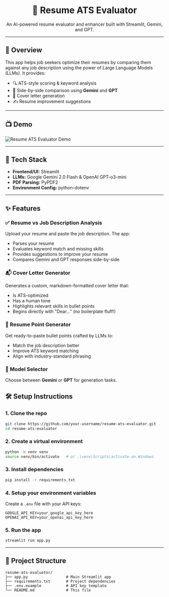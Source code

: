 <h1 align="center">📄 Resume ATS Evaluator</h1>

<p align="center">
  An AI-powered resume evaluator and enhancer built with Streamlit, Gemini, and GPT.
</p>

---

## 🚀 Overview
This app helps job seekers optimize their resumes by comparing them against any job description using the power of Large Language Models (LLMs). It provides:
- 🔍 ATS-style scoring & keyword analysis
- 🤖 Side-by-side comparison using **Gemini** and **GPT**
- 📄 Cover letter generation
- ✍️ Resume improvement suggestions

---
## 📺 Demo

![Resume ATS Evaluator Demo](demo/demo.gif)

---

## 🧠 Tech Stack
- **Frontend/UI:** Streamlit
- **LLMs:** Google Gemini 2.0 Flash & OpenAI GPT-o3-mini
- **PDF Parsing:** PyPDF2
- **Environment Config:** python-dotenv

---

## ✨ Features

### ✅ Resume vs Job Description Analysis
Upload your resume and paste the job description. The app:
- Parses your resume
- Evaluates keyword match and missing skills
- Provides suggestions to improve your resume
- Compares Gemini and GPT responses side-by-side

### 📬 Cover Letter Generator
Generates a custom, markdown-formatted cover letter that:
- Is ATS-optimized
- Has a human tone
- Highlights relevant skills in bullet points
- Begins directly with "Dear..." (no boilerplate fluff!)

### 📝 Resume Point Generator
Get ready-to-paste bullet points crafted by LLMs to:
- Match the job description better
- Improve ATS keyword matching
- Align with industry-standard phrasing

### 🔀 Model Selector
Choose between **Gemini** or **GPT** for generation tasks.

## 🛠 Setup Instructions

### 1. Clone the repo
```bash
git clone https://github.com/your-username/resume-ats-evaluator.git
cd resume-ats-evaluator
```

### 2. Create a virtual environment
```bash
python -m venv venv
source venv/bin/activate   # or .\venv\Scripts\activate on Windows
```

### 3. Install dependencies
```bash
pip install -r requirements.txt
```

### 4. Setup your environment variables
Create a `.env` file with your API keys:
```env
GOOGLE_API_KEY=your_google_api_key_here
OPENAI_API_KEY=your_openai_api_key_here
```

### 5. Run the app
```bash
streamlit run app.py
```

---

## 📁 Project Structure
```
resume-ats-evaluator/
├── app.py                 # Main Streamlit app
├── requirements.txt       # Project dependencies
├── .env.example           # API key template
└── README.md              # This file
```

